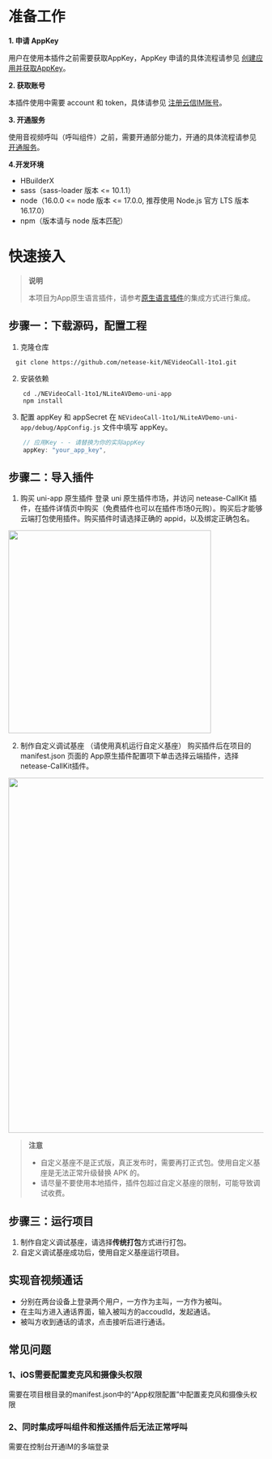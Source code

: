 # 准备工作

**1. 申请 AppKey**

用户在使用本插件之前需要获取AppKey，AppKey 申请的具体流程请参见 [创建应用并获取AppKey](https://doc.yunxin.163.com/console/docs/TIzMDE4NTA?platform=console)。

**2. 获取账号**

本插件使用中需要 account 和 token，具体请参见 [注册云信IM账号](https://doc.yunxin.163.com/messaging-uikit/docs/Dc0NjI1MTA?platform=android#4-%E6%B3%A8%E5%86%8C-im-%E8%B4%A6%E5%8F%B7)。


**3. 开通服务**

使用音视频呼叫（呼叫组件）之前，需要开通部分能力，开通的具体流程请参见 [开通服务](https://doc.yunxin.163.com/nertccallkit/docs/DIzMzA0Nzk?platform=iOS)。

**4.开发环境**

- HBuilderX
- sass（sass-loader 版本 <= 10.1.1）
- node（16.0.0 <= node 版本 <= 17.0.0, 推荐使用 Node.js 官方 LTS 版本 16.17.0）
- npm（版本请与 node 版本匹配）



# 快速接入

> **说明**
>
> 本项目为App原生语言插件，请参考[原生语言插件](https://uniapp.dcloud.net.cn/plugin/native-plugin.html)的集成方式进行集成。


## 步骤一：下载源码，配置工程
1. 克隆仓库

```shell
  git clone https://github.com/netease-kit/NEVideoCall-1to1.git
```

2. 安装依赖

```shell
	cd ./NEVideoCall-1to1/NLiteAVDemo-uni-app
	npm install
```
  
3. 配置 appKey 和 appSecret 在 `NEVideoCall-1to1/NLiteAVDemo-uni-app/debug/AppConfig.js` 文件中填写 appKey。
```javascript
    // 应用Key - - 请替换为你的实际appKey
	appKey: "your_app_key",
```
  
## 步骤二：导入插件
1. 购买 uni-app 原生插件
登录 uni 原生插件市场，并访问 netease-CallKit 插件，在插件详情页中购买（免费插件也可以在插件市场0元购）。购买后才能够云端打包使用插件。购买插件时请选择正确的 appid，以及绑定正确包名。

<img width='400' src='https://yx-web-nosdn.netease.im/common/da168eb3dfa51c1584dbe52652f262f8/dcloud_uniapp_install_cloud_plugins.png' />

2. 制作自定义调试基座 （请使用真机运行自定义基座）
购买插件后在项目的 manifest.json 页面的 App原生插件配置项下单击选择云端插件，选择netease-CallKit插件。

<img width='700' src='https://yx-web-nosdn.netease.im/common/b58e3af8857bfa406396c3a8a9ff5a32/dcloud_uniapp_install_cloud_plugins3.png' />

> **注意**
> - 自定义基座不是正式版，真正发布时，需要再打正式包。使用自定义基座是无法正常升级替换 APK 的。
> - 请尽量不要使用本地插件，插件包超过自定义基座的限制，可能导致调试收费。


## 步骤三：运行项目
1. 制作自定义调试基座，请选择**传统打包**方式进行打包。
2. 自定义调试基座成功后，使用自定义基座运行项目。

## 实现音视频通话
- 分别在两台设备上登录两个用户，一方作为主叫，一方作为被叫。
- 在主叫方进入通话界面，输入被叫方的accoudId，发起通话。
- 被叫方收到通话的请求，点击接听后进行通话。


## 常见问题

### 1、iOS需要配置麦克风和摄像头权限

需要在项目根目录的manifest.json中的“App权限配置”中配置麦克风和摄像头权限

### 2、同时集成呼叫组件和推送插件后无法正常呼叫

需要在控制台开通IM的多端登录